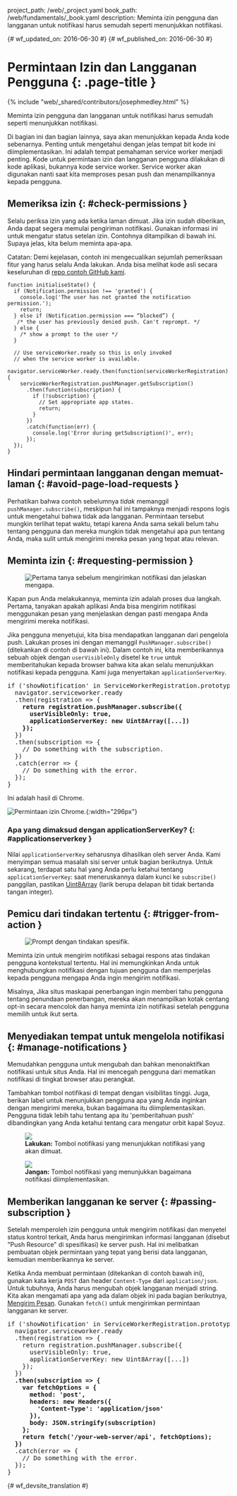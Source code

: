 project_path: /web/_project.yaml
book_path: /web/fundamentals/_book.yaml
description: Meminta izin pengguna dan langganan untuk notifikasi harus semudah seperti menunjukkan notifikasi.

{# wf_updated_on: 2016-06-30 #}
{# wf_published_on: 2016-06-30 #}

# Permintaan Izin dan Langganan Pengguna {: .page-title }

{% include "web/_shared/contributors/josephmedley.html" %}

Meminta izin pengguna dan langganan untuk notifikasi harus semudah seperti menunjukkan notifikasi.

Di bagian ini dan bagian lainnya, saya akan menunjukkan kepada Anda kode sebenarnya.
Penting untuk mengetahui dengan jelas tempat bit kode ini diimplementasikan. Ini
adalah tempat pemahaman service worker menjadi penting. Kode untuk
permintaan izin dan langganan pengguna dilakukan di kode aplikasi, bukannya
kode service worker. Service worker akan digunakan nanti saat kita
memproses pesan push dan menampilkannya kepada pengguna.

## Memeriksa izin {: #check-permissions }

Selalu periksa izin yang ada ketika laman dimuat. Jika izin
sudah diberikan, Anda dapat segera memulai pengiriman
notifikasi. Gunakan informasi ini untuk mengatur status setelan
izin. Contohnya ditampilkan di bawah ini. Supaya jelas, kita belum meminta
apa-apa.

Catatan: Demi kejelasan, contoh ini mengecualikan sejumlah pemeriksaan fitur
yang harus selalu Anda lakukan. Anda bisa melihat kode asli secara keseluruhan
di <a href='https://github.com/GoogleChrome/samples/tree/gh-pages/push-messaging-and-notifications'>
repo contoh GitHub kami</a>.


    function initialiseState() {
      if (Notification.permission !== 'granted') {
        console.log('The user has not granted the notification permission.');
        return;
      } else if (Notification.permission === “blocked”) {
       /* the user has previously denied push. Can't reprompt. */
      } else {
        /* show a prompt to the user */
      }

      // Use serviceWorker.ready so this is only invoked
      // when the service worker is available.
      navigator.serviceWorker.ready.then(function(serviceWorkerRegistration) {
        serviceWorkerRegistration.pushManager.getSubscription()
          .then(function(subscription) {
            if (!subscription) {
              // Set appropriate app states.
              return;
            }
          })
          .catch(function(err) {
            console.log('Error during getSubscription()', err);
          });
      });
    }


## Hindari permintaan langganan dengan memuat-laman {: #avoid-page-load-requests }

Perhatikan bahwa contoh sebelumnya _tidak_ memanggil
`pushManager.subscribe()`, meskipun hal ini tampaknya menjadi respons logis untuk
mengetahui bahwa tidak ada langganan. Permintaan tersebut mungkin terlihat tepat waktu, tetapi karena Anda sama sekali belum tahu tentang pengguna dan mereka mungkin tidak
mengetahui apa pun tentang Anda, maka sulit untuk mengirimi mereka pesan
yang tepat atau relevan.

## Meminta izin {: #requesting-permission }

<figure class="attempt-right">
  <img src="images/news-prompt.png" alt="Pertama tanya sebelum mengirimkan notifikasi dan jelaskan mengapa.">
</figure>

Kapan pun Anda melakukannya, meminta izin adalah proses dua langkah.
Pertama, tanyakan apakah aplikasi Anda bisa mengirim notifikasi menggunakan pesan yang
menjelaskan dengan pasti mengapa Anda mengirimi mereka notifikasi.

Jika pengguna menyetujui, kita bisa mendapatkan langganan dari pengelola
push. Lakukan proses ini dengan memanggil `PushManager.subscribe()` (ditekankan di contoh
di bawah ini). Dalam contoh ini, kita memberikannya sebuah objek dengan `userVisibleOnly` disetel
ke `true` untuk memberitahukan kepada browser bahwa kita akan selalu menunjukkan notifikasi kepada
pengguna. Kami juga menyertakan `applicationServerKey`.


<div style="clear:both;"></div>

<pre class="prettyprint">
if ('showNotification' in ServiceWorkerRegistration.prototype) {
  navigator.serviceworker.ready
  .then(registration => {
    <strong>return registration.pushManager.subscribe({
      userVisibleOnly: true,
      applicationServerKey: new Uint8Array([...])
    });</strong>
  })
  .then(subscription => {
    // Do something with the subscription.
  })
  .catch(error => {
    // Do something with the error.
  });
}
</pre>

Ini adalah hasil di Chrome.

![Permintaan izin Chrome.](images/news-permissions.png){:width="296px"}

### Apa yang dimaksud dengan applicationServerKey? {: #applicationserverkey }

Nilai `applicationServerKey` seharusnya dihasilkan oleh server Anda. Kami menyimpan
semua masalah sisi server untuk bagian berikutnya. Untuk sekarang, terdapat satu hal yang Anda perlu
ketahui tentang `applicationServerKey`: saat meneruskannya dalam kunci ke
`subscribe()` panggilan, pastikan
[Uint8Array](https://developer.mozilla.org/en-US/docs/Web/JavaScript/Reference/Global_Objects/Uint8Array)
(larik berupa delapan bit tidak bertanda tangan integer).

## Pemicu dari tindakan tertentu {: #trigger-from-action }

<figure class="attempt-right">
  <img src="images/airline-prompt.png" alt="Prompt dengan tindakan spesifik.">
</figure>

Meminta izin untuk mengirim notifikasi sebagai respons atas
tindakan pengguna kontekstual tertentu. Hal ini memungkinkan Anda untuk menghubungkan notifikasi
dengan tujuan pengguna dan memperjelas kepada pengguna mengapa Anda ingin mengirim
notifikasi.

Misalnya, Jika situs maskapai penerbangan ingin memberi tahu pengguna tentang penundaan penerbangan,
mereka akan menampilkan kotak centang opt-in secara mencolok dan hanya meminta
izin notifikasi setelah pengguna memilih untuk ikut serta.

<div style="clear:both;"></div>

## Menyediakan tempat untuk mengelola notifikasi {: #manage-notifications }

Memudahkan pengguna untuk mengubah dan bahkan menonaktifkan notifikasi untuk situs Anda.
Hal ini mencegah pengguna dari mematikan notifikasi di tingkat browser atau perangkat.

Tambahkan tombol notifikasi di tempat dengan visibilitas tinggi. Juga, berikan label untuk
menunjukkan pengguna apa yang Anda inginkan dengan mengirimi mereka, bukan bagaimana itu diimplementasikan. Pengguna tidak
lebih tahu tentang apa itu 'pemberitahuan push' dibandingkan yang Anda ketahui tentang cara mengatur
orbit kapal Soyuz.

<div class="attempt-left">
  <figure>
    <img src="images/flight-delay.png">
    <figcaption class="success">
      <b>Lakukan:</b> Tombol notifikasi yang menunjukkan notifikasi yang akan dimuat.
    </figcaption>
  </figure>
</div>
<div class="attempt-right">
  <figure>
    <img src="images/send-push.png">
    <figcaption class="warning">
      <b>Jangan:</b> Tombol notifikasi yang menunjukkan bagaimana notifikasi diimplementasikan.
    </figcaption>
  </figure>
</div>
<div style="clear:both;"></div>


## Memberikan langganan ke server {: #passing-subscription }

Setelah memperoleh izin pengguna untuk mengirim notifikasi dan menyetel status
kontrol terkait, Anda harus mengirimkan informasi langganan (disebut
"Push Resource" di spesifikasi) ke server push. Hal ini melibatkan pembuatan
objek permintaan yang tepat yang berisi data langganan, kemudian memberikannya ke
server.

Ketika Anda membuat permintaan (ditekankan di contoh bawah ini), gunakan kata kerja `POST`
dan header `Content-Type` dari `application/json`. Untuk tubuhnya, Anda harus
mengubah objek langganan menjadi string. Kita akan mengamati apa yang ada dalam objek ini
pada bagian berikutnya, [Mengirim Pesan](sending-messages). Gunakan `fetch()`
untuk mengirimkan permintaan langganan ke server.

<pre class="prettyprint">
if ('showNotification' in ServiceWorkerRegistration.prototype) {
  navigator.serviceworker.ready
  .then(registration => {
    return registration.pushManager.subscribe({
      userVisibleOnly: true,
      applicationServerKey: new Uint8Array([...])
    });
  })
  <strong>.then(subscription => {
    var fetchOptions = {
      method: 'post',
      headers: new Headers({
        'Content-Type': 'application/json'
      }),
      body: JSON.stringify(subscription)
    };
    return fetch('/your-web-server/api', fetchOptions);
  })</strong>
  .catch(error => {
    // Do something with the error.
  });
}
</pre>


{# wf_devsite_translation #}
